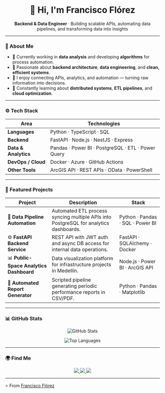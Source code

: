 <!-- 👋 Hi, I'm Francisco Flórez -->
<h1 align="center">👋 Hi, I'm Francisco Flórez</h1>

<p align="center">
  <b>Backend & Data Engineer</b> · Building scalable APIs, automating data pipelines, and transforming data into insights  
</p>

---

### 🧠 About Me
- 💼 Currently working in **data analysis** and developing **algorithms** for process automation.  
- 🧩 Passionate about **backend architecture**, **data engineering**, and **clean, efficient systems**.  
- 🧰 I enjoy connecting APIs, analytics, and automation — turning raw information into decisions.  
- 🌱 Constantly learning about **distributed systems**, **ETL pipelines**, and **cloud optimization**.

---

### ⚙️ Tech Stack

| Area | Technologies |
|------|---------------|
| **Languages** | Python · TypeScript · SQL |
| **Backend** | FastAPI · Node.js · NestJS · Express |
| **Data & Analytics** | Pandas · Power BI · PostgreSQL · ETL · Power Query |
| **DevOps / Cloud** | Docker · Azure · GitHub Actions |
| **Other Tools** | ArcGIS API · REST APIs · OData · PowerShell |

---

### 🚀 Featured Projects

| Project | Description | Stack |
|----------|--------------|-------|
| 🧠 **Data Pipeline Automation** | Automated ETL process syncing multiple APIs into PostgreSQL for analytics dashboards. | Python · Pandas · SQL · Power BI |
| ⚙️ **FastAPI Backend Service** | REST API with JWT auth and async DB access for internal data operations. | FastAPI · SQLAlchemy · Docker |
| 📊 **Public-Space Analytics Dashboard** | Data visualization platform for infrastructure projects in Medellín. | Node.js · Power BI · ArcGIS API |
| 🧰 **Automated Report Generator** | Scripted pipeline generating periodic performance reports in CSV/PDF. | Python · Pandas · Matplotlib |


---

### 📊 GitHub Stats
<p align="center">
  <img src="https://github-readme-stats.vercel.app/api?username=Frjflorezra&show_icons=true&theme=tokyonight" alt="GitHub Stats" />
</p>
<p align="center">
  <img src="https://github-readme-stats.vercel.app/api/top-langs/?username=Frjflorezra&layout=compact&theme=tokyonight" alt="Top Languages" />
</p>

---

### 🌍 Find Me
<p align="center">
  <a href="https://www.linkedin.com/in/francisco-fl%C3%B3rez-ram%C3%ADrez/" target="_blank">
    <img src="https://img.shields.io/badge/LinkedIn-0077B5?style=for-the-badge&logo=linkedin&logoColor=white"/>
  </a>
  <a href="mailto:franciscojflorezr12@gmail.com">
    <img src="https://img.shields.io/badge/Email-D14836?style=for-the-badge&logo=gmail&logoColor=white"/>
  </a>
  <a href="https://github.com/Frjflorezra">
    <img src="https://img.shields.io/badge/GitHub-171515?style=for-the-badge&logo=github"/>
  </a>
</p>

---

⭐️ From [Francisco Flórez](https://github.com/Frjflorezra)
